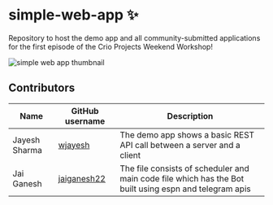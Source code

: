 # simple-web-app ✨
Repository to host the demo app and all community-submitted applications for the first episode of the Crio Projects Weekend Workshop!

![simple web app thumbnail](https://user-images.githubusercontent.com/37150991/146527496-3f519436-d6aa-4eb3-a50e-6041b149b38e.png)

## Contributors
| Name | GitHub username | Description |
| ---- | --------------- | ----------- |
| Jayesh Sharma | [wjayesh](https://github.com/wjayesh) | The demo app shows a basic REST API call between a server and a client | 
| Jai Ganesh | [jaiganesh22](https://github.com/jaiganesh22) | The file consists of scheduler and main code file which has the Bot built using espn and telegram apis |
